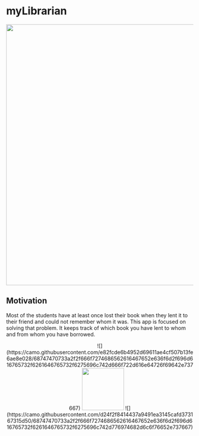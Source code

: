 # myLibrarian
<p align="center">
  <img width="700" src="https://socialify.git.ci/nakul-19/myLibrarian/image?description=1&descriptionEditable=An%20app%20to%20keep%20track%20of%20the%20people%20to%20whom%20you%20lent%20your%20books%20or%20from%20whom%20you%20borrowed%20theirs.&font=Inter&logo=https%3A%2F%2Fuser-images.githubusercontent.com%2F57036954%2F97139935-9e5c4800-1781-11eb-9fb0-617aff7c14df.png&pattern=Signal&theme=Light">
</p>

## Motivation
Most of the students have at least once lost their book when they lent it to their friend and could not remember whom it was. This app is focused on solving that problem. It keeps track of which book you have lent to whom and from whom you have borrowed.

<p align="center">
 ![](https://camo.githubusercontent.com/e82fcde6b4952d69611ae4cf507b13fe6ae8e028/68747470733a2f2f666f7274686562616467652e636f6d2f696d616765732f6261646765732f6275696c742d666f722d616e64726f69642e737667) <img width="113" src="https://img.shields.io/badge/kotlin-%230095D5.svg?&style=for-the-badge&logo=kotlin&logoColor=white"/> ![](https://camo.githubusercontent.com/d24f2f8414437a9491ea3145cafd373167315d50/68747470733a2f2f666f7274686562616467652e636f6d2f696d616765732f6261646765732f6275696c742d776974682d6c6f76652e737667)
</p>
